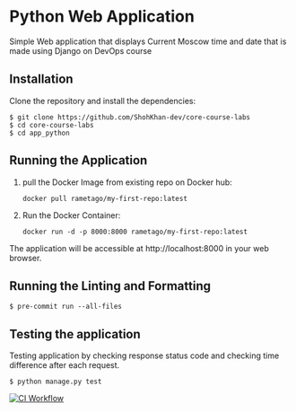 # Python Web Application

Simple Web application that displays Current Moscow time and date that is made using Django on DevOps course

## Installation

Clone the repository and install the dependencies:

```
$ git clone https://github.com/ShohKhan-dev/core-course-labs
$ cd core-course-labs
$ cd app_python
```

## Running the Application

1. pull the Docker Image from existing repo on Docker hub:

   ```
   docker pull rametago/my-first-repo:latest
   ```

2. Run the Docker Container:

   ```
   docker run -d -p 8000:8000 rametago/my-first-repo:latest
   ```

The application will be accessible at http://localhost:8000 in your web browser.


## Running the Linting and Formatting
```
$ pre-commit run --all-files
```


## Testing the application
Testing application by checking response status code and checking time difference after each request.
```
$ python manage.py test
```

[![CI Workflow](https://img.shields.io/github/workflow/status/ShohKhan-dev/core-course-labs/app_python)](https://github.com/ShohKhan-dev/core-course-labs/app_python-ci.yml)
